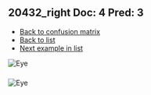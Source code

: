 ## 20432_right Doc: 4 Pred: 3
- [Back to confusion matrix](https://github.com/juliandewit/kaggle_retinopathy/blob/master/matrix.md)
- [Back to list](https://github.com/juliandewit/kaggle_retinopathy/blob/master/lists/43/list.md)
- [Next example in list](https://github.com/juliandewit/kaggle_retinopathy/blob/master/lists/43/21/21033_right.md)

![Eye](https://retinopaty.blob.core.windows.net/size1024/20432_right_4.jpeg)

### 

![Eye]()
